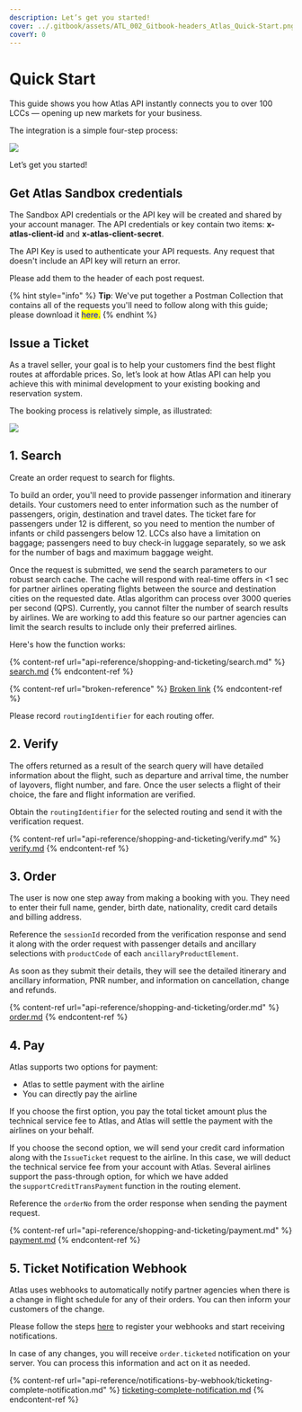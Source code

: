 ```yaml
---
description: Let’s get you started!
cover: ../.gitbook/assets/ATL_002_Gitbook-headers_Atlas_Quick-Start.png
coverY: 0
---
```


# Quick Start

This guide shows you how Atlas API instantly connects you to over 100 LCCs — opening up new markets for your business.

The integration is a simple four-step process:

![](../.gitbook/assets/FlowChart\_1\_QuickStart.png)

Let’s get you started!

## Get Atlas Sandbox credentials

The Sandbox API credentials or the API key will be created and shared by your account manager. The API credentials or key contain two items: **x-atlas-client-id** and **x-atlas-client-secret**.&#x20;

The API Key is used to authenticate your API requests. Any request that doesn't include an API key will return an error.&#x20;

Please add them to the header of each post request.&#x20;

{% hint style="info" %}
**Tip**: We've put together a Postman Collection that contains all of the requests you'll need to follow along with this guide; please download it <mark style="color:blue;">here.</mark>&#x20;
{% endhint %}

## Issue a Ticket

As a travel seller, your goal is to help your customers find the best flight routes at affordable prices. So, let’s look at how Atlas API can help you achieve this with minimal development to your existing booking and reservation system.

The booking process is relatively simple, as illustrated:

![](../.gitbook/assets/FlowChart\_2\_IssueTicket.png)

## 1. Search

Create an order request to search for flights.

To build an order, you'll need to provide passenger information and itinerary details. Your customers need to enter information such as the number of passengers, origin, destination and travel dates. The ticket fare for passengers under 12 is different, so you need to mention the number of infants or child passengers below 12. LCCs also have a limitation on baggage; passengers need to buy check-in luggage separately, so we ask for the number of bags and maximum baggage weight. &#x20;

Once the request is submitted, we send the search parameters to our robust search cache. The cache will respond with real-time offers in <1 sec for partner airlines operating flights between the source and destination cities on the requested date. Atlas algorithm can process over 3000 queries per second (QPS). Currently, you cannot filter the number of search results by airlines. We are working to add this feature so our partner agencies can limit the search results to include only their preferred airlines.&#x20;

Here's how the function works:&#x20;

{% content-ref url="api-reference/shopping-and-ticketing/search.md" %}
[search.md](api-reference/shopping-and-ticketing/search.md)
{% endcontent-ref %}

{% content-ref url="broken-reference" %}
[Broken link](broken-reference)
{% endcontent-ref %}

Please record `routingIdentifier` for each routing offer.

## 2. Verify

The offers returned as a result of the search query will have detailed information about the flight, such as departure and arrival time, the number of layovers, flight number, and fare. Once the user selects a flight of their choice, the fare and flight information are verified.

Obtain the `routingIdentifier` for the selected routing and send it with the verification request.

{% content-ref url="api-reference/shopping-and-ticketing/verify.md" %}
[verify.md](api-reference/shopping-and-ticketing/verify.md)
{% endcontent-ref %}

## 3. Order

The user is now one step away from making a booking with you. They need to enter their full name, gender, birth date, nationality, credit card details and billing address. &#x20;

Reference the `sessionId` recorded from the verification response and send it along with the order request with passenger details and ancillary selections with `productCode` of each `ancillaryProductElement`.&#x20;

&#x20;

As soon as they submit their details, they will see the detailed itinerary and ancillary information, PNR number, and information on cancellation, change and refunds.&#x20;

{% content-ref url="api-reference/shopping-and-ticketing/order.md" %}
[order.md](api-reference/shopping-and-ticketing/order.md)
{% endcontent-ref %}

## 4. Pay

Atlas supports two options for payment:&#x20;

* Atlas to settle payment with the airline&#x20;
* You can directly pay the airline &#x20;

If you choose the first option, you pay the total ticket amount plus the technical service fee to Atlas, and Atlas will settle the payment with the airlines on your behalf.&#x20;

If you choose the second option, we will send your credit card information along with the `IssueTicket` request to the airline. In this case, we will deduct the technical service fee from your account with Atlas. Several airlines support the pass-through option, for which we have added the `supportCreditTransPayment` function in the routing element.&#x20;

Reference the `orderNo` from the order response when sending the payment request.&#x20;

{% content-ref url="api-reference/shopping-and-ticketing/payment.md" %}
[payment.md](api-reference/shopping-and-ticketing/payment.md)
{% endcontent-ref %}

## 5. Ticket Notification Webhook

Atlas uses webhooks to automatically notify partner agencies when there is a change in flight schedule for any of their orders. You can then inform your customers of the change.

Please follow the steps [here](api-reference/notifications-by-webhook/) to register your webhooks and start receiving notifications.

In case of any changes, you will receive `order.ticketed` notification on your server. You can process this information and act on it as needed.

{% content-ref url="api-reference/notifications-by-webhook/ticketing-complete-notification.md" %}
[ticketing-complete-notification.md](api-reference/notifications-by-webhook/ticketing-complete-notification.md)
{% endcontent-ref %}
